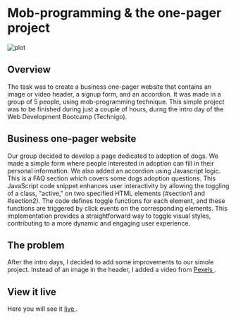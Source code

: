 # Mob-programming & the one-pager project

![plot](./images/screenshot.png)

## Overview

The task was to create a business one-pager website that contains an image or video header, a signup form, and an accordion. It was made in a group of 5 people, using mob-programming technique. This simple project was to be finished during just a couple of hours, durng the intro day of the Web Development Bootcamp (Technigo).

## Business one-pager website

Our group decided to develop a page dedicated to adoption of dogs. We made a simple form where people interested in adoption can fill in their personal information. We also added an accordion using Javascript logic. This is a FAQ section which covers some dogs adoption questions. 
This JavaScript code snippet enhances user interactivity by allowing the toggling of a class, "active," on two specified HTML elements (#section1 and #section2). The code defines toggle functions for each element, and these functions are triggered by click events on the corresponding elements. This implementation provides a straightforward way to toggle visual styles, contributing to a more dynamic and engaging user experience.

## The problem

After the intro days, I decided to add some improvements to our simole project. Instead of an image in the header, I added a video from <a href="https://www.pexels.com/videos/" target="a_blank"> Pexels </a>.

## View it live
Here you will see it <a href="https://peppy-sprite-6183ad.netlify.app"> live </a>.